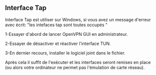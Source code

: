Interface Tap
--
Interface Tap est utiliser sur Windows, si vous avez un message d'erreur avec écrit: "les intefaces tap sont toutes occupés "

1-Essayer d'abord de lancer OpenVPN GUI en administrateur.

2-Essayer de désactiver et réactiver l'interface TUN.

3-En dernier recours, installer le logiciel joint dans le fichier.

Après cela il suffit de l'exécuter et les interfaces seront remises en place (ou alors votre ordinateur ne permet pas l'émulation de carte réseau).
